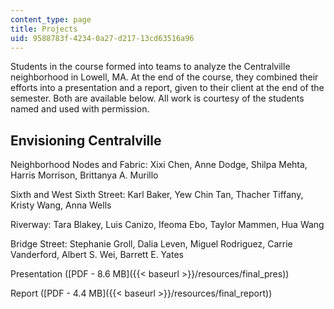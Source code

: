```yaml
---
content_type: page
title: Projects
uid: 9588783f-4234-0a27-d217-13cd63516a96
---
```


Students in the course formed into teams to analyze the Centralville neighborhood in Lowell, MA. At the end of the course, they combined their efforts into a presentation and a report, given to their client at the end of the semester. Both are available below. All work is courtesy of the students named and used with permission.

Envisioning Centralville
------------------------

Neighborhood Nodes and Fabric: Xixi Chen, Anne Dodge, Shilpa Mehta, Harris Morrison, Brittanya A. Murillo

Sixth and West Sixth Street: Karl Baker, Yew Chin Tan, Thacher Tiffany, Kristy Wang, Anna Wells

Riverway: Tara Blakey, Luis Canizo, Ifeoma Ebo, Taylor Mammen, Hua Wang

Bridge Street: Stephanie Groll, Dalia Leven, Miguel Rodriguez, Carrie Vanderford, Albert S. Wei, Barrett E. Yates

Presentation ([PDF - 8.6 MB]({{< baseurl >}}/resources/final_pres))

Report ([PDF - 4.4 MB]({{< baseurl >}}/resources/final_report))